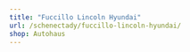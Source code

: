 ```yaml
---
title: "Fuccillo Lincoln Hyundai"
url: /schenectady/fuccillo-lincoln-hyundai/
shop: Autohaus
---
```

